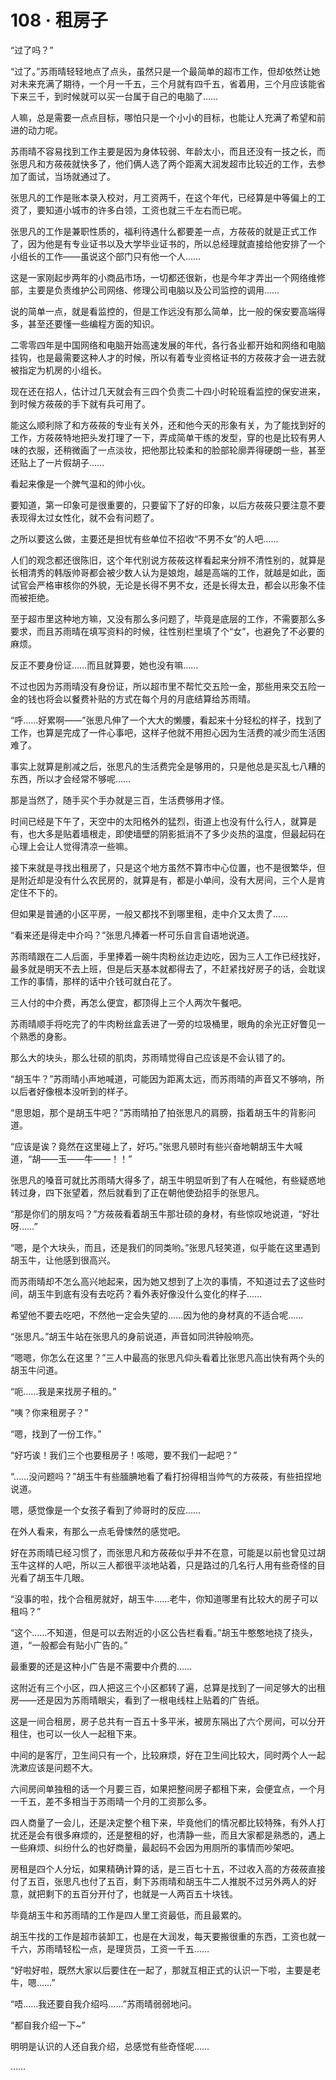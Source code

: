 <link rel="stylesheet" href="../styles/text.css"/>
<h1>108 · 租房子</h1>

“过了吗？”

“过了。”苏雨晴轻轻地点了点头，虽然只是一个最简单的超市工作，但却依然让她对未来充满了期待，一个月一千五，三个月就有四千五，省着用，三个月应该能省下来三千，到时候就可以买一台属于自己的电脑了……

人嘛，总是需要一点点目标，哪怕只是一个小小的目标，也能让人充满了希望和前进的动力呢。

苏雨晴不容易找到工作主要是因为身体较弱、年龄太小，而且还没有一技之长，而张思凡和方莜莜就快多了，他们俩人选了两个距离大润发超市比较近的工作，去参加了面试，当场就通过了。

张思凡的工作是账本录入校对，月工资两千，在这个年代，已经算是中等偏上的工资了，要知道小城市的许多白领，工资也就三千左右而已呢。

张思凡的工作是兼职性质的，福利待遇什么都要差一点，方莜莜的就是正式工作了，因为他是有专业证书以及大学毕业证书的，所以总经理就直接给他安排了一个小组长的工作——虽说这个部门只有他一个人……

这是一家刚起步两年的小商品市场，一切都还很新，也是今年才弄出一个网络维修部，主要是负责维护公司网络、修理公司电脑以及公司监控的调用……

说的简单一点，就是看监控的，但是工作远没有那么简单，比一般的保安要高端得多，甚至还要懂一些编程方面的知识。

二零零四年是中国网络和电脑开始高速发展的年代，各行各业都开始和网络和电脑挂钩，也是最需要这种人才的时候，所以有着专业资格证书的方莜莜才会一进去就被指定为机房的小组长。

现在还在招人，估计过几天就会有三四个负责二十四小时轮班看监控的保安进来，到时候方莜莜的手下就有兵可用了。

能这么顺利除了和方莜莜的专业有关外，还和他今天的形象有关，为了能找到好的工作，方莜莜特地把头发打理了一下，弄成简单干练的发型，穿的也是比较有男人味的衣服，还稍微画了一点淡妆，把他那比较柔和的脸部轮廓弄得硬朗一些，甚至还贴上了一片假胡子……

看起来像是一个脾气温和的帅小伙。

要知道，第一印象可是很重要的，只要留下了好的印象，以后方莜莜只要注意不要表现得太过女性化，就不会有问题了。

之所以要这么做，主要还是担忧有些单位不招收“不男不女”的人吧……

人们的观念都还很陈旧，这个年代别说方莜莜这样看起来分辨不清性别的，就算是长相清秀的韩版帅哥都会被少数人认为是娘炮，越是高端的工作，就越是如此，面试官会严格审核你的外貌，无论是长得不男不女，还是长得太丑，都会以形象不佳而被拒绝。

至于超市里这种地方嘛，又没有那么多问题了，毕竟是底层的工作，不需要那么多要求，而且苏雨晴在填写资料的时候，往性别栏里填了个“女”，也避免了不必要的麻烦。

反正不要身份证……而且就算要，她也没有嘛……

不过也因为苏雨晴没有身份证，所以超市里不帮忙交五险一金，那些用来交五险一金的钱也将会以餐费补贴的方式在每个月的月底结算给苏雨晴。

“呼……好累啊——”张思凡伸了一个大大的懒腰，看起来十分轻松的样子，找到了工作，也算是完成了一件心事吧，这样子他就不用担心因为生活费的减少而生活困难了。

事实上就算是削减之后，张思凡的生活费完全是够用的，只是他总是买乱七八糟的东西，所以才会经常不够呢……

那是当然了，随手买个手办就是三百，生活费够用才怪。

时间已经是下午了，天空中的太阳格外的猛烈，街道上也没有什么行人，就算是有，也大多是贴着墙根走，即使墙壁的阴影抵消不了多少炎热的温度，但最起码在心理上会让人觉得清凉一些嘛。

接下来就是寻找出租房了，只是这个地方虽然不算市中心位置，也不是很繁华，但是附近却是没有什么农民房的，就算是有，都是小单间，没有大房间，三个人是肯定住不下的。

但如果是普通的小区平房，一般又都找不到哪里租，走中介又太贵了……

“看来还是得走中介吗？”张思凡捧着一杯可乐自言自语地说道。

苏雨晴跟在二人后面，手里捧着一碗牛肉粉丝边走边吃，因为三人工作已经找好，最多就是明天不去上班，但是后天基本就都得去了，不赶紧找好房子的话，会耽误工作的事情，那样的话中介钱可就白花了。

三人付的中介费，再怎么便宜，都顶得上三个人两次午餐吧。

苏雨晴顺手将吃完了的牛肉粉丝盒丢进了一旁的垃圾桶里，眼角的余光正好瞥见一个熟悉的身影。

那么大的块头，那么壮硕的肌肉，苏雨晴觉得自己应该是不会认错了的。

“胡玉牛？”苏雨晴小声地喊道，可能因为距离太远，而苏雨晴的声音又不够响，所以后者好像根本没听到的样子。

“思思姐，那个是胡玉牛吧？”苏雨晴拍了拍张思凡的肩膀，指着胡玉牛的背影问道。

“应该是诶？竟然在这里碰上了，好巧。”张思凡顿时有些兴奋地朝胡玉牛大喊道，“胡——玉——牛——！！”

张思凡的嗓音可就比苏雨晴大得多了，胡玉牛明显听到了有人在喊他，有些疑惑地转过身，四下张望着，然后就看到了正在朝他使劲招手的张思凡。

“那是你们的朋友吗？”方莜莜看着胡玉牛那壮硕的身材，有些惊叹地说道，“好壮呀……”

“嗯，是个大块头，而且，还是我们的同类哟。”张思凡轻笑道，似乎能在这里遇到胡玉牛，让他感到很高兴。

而苏雨晴却不怎么高兴地起来，因为她又想到了上次的事情，不知道过去了这些时间，胡玉牛到底有没有去吃药？看外表好像没什么变化的样子……

希望他不要去吃吧，不然他一定会失望的……因为他的身材真的不适合呢……

“张思凡。”胡玉牛站在张思凡的身前说道，声音如同洪钟般响亮。

“嗯嗯，你怎么在这里？”三人中最高的张思凡仰头看着比张思凡高出快有两个头的胡玉牛问道。

“呃……我是来找房子租的。”

“咦？你来租房子？”

“嗯，找到了一份工作。”

“好巧诶！我们三个也要租房子！咳嗯，要不我们一起吧？”

“……没问题吗？”胡玉牛有些腼腆地看了看打扮得相当帅气的方莜莜，有些扭捏地说道。

嗯，感觉像是一个女孩子看到了帅哥时的反应……

在外人看来，有那么一点毛骨悚然的感觉吧。

好在苏雨晴已经习惯了，而张思凡和方莜莜似乎并不在意，可能是以前也曾见过胡玉牛这样的人吧，所以三人都很平淡地站着，只是路过的几名行人用有些奇怪的目光看了胡玉牛几眼。

“没事的啦，找个合租房就好，胡玉牛……老牛，你知道哪里有比较大的房子可以租吗？”

“这个……不知道，但是可以去附近的小区公告栏看看。”胡玉牛憨憨地挠了挠头，道，“一般都会有贴小广告的。”

最重要的还是这种小广告是不需要中介费的……

这附近有三个小区，四人把这三个小区都转了遍，总算是找到了一间足够大的出租房——还是因为苏雨晴眼尖，看到了一根电线柱上贴着的广告纸。

这是一间合租房，房子总共有一百五十多平米，被房东隔出了六个房间，可以分开租住，也可以一伙人一起租下来。

中间的是客厅，卫生间只有一个，比较麻烦，好在卫生间比较大，同时两个人一起洗漱应该是问题不大。

六间房间单独租的话一个月要三百，如果把整间房子都租下来，会便宜点，一个月一千五，差不多相当于苏雨晴一个月的工资那么多。

四人商量了一会儿，还是决定整个租下来，毕竟他们的情况都比较特殊，有外人打扰还是会有很多麻烦的，还是整租的好，也清静一些，而且大家都是熟悉的，遇上一些麻烦、纠纷什么的也好商量，最起码不会因为用厕所的事情而吵架吧。

房租是四个人分坛，如果精确计算的话，是三百七十五，不过收入高的方莜莜直接付了五百，张思凡也付了五百，剩下苏雨晴和胡玉牛二人推脱不过另外两人的好意，就把剩下的五百分开付了，也就是一人两百五十块钱。

毕竟胡玉牛和苏雨晴的工作是四人里工资最低，而且最累的。

胡玉牛找的工作是超市装卸工，也是在大润发，每天要搬很重的东西，工资也就一千六，苏雨晴轻松一点，是理货员，工资一千五……

“好啦好啦，既然大家以后要住在一起了，那就互相正式的认识一下啦，主要是老牛，嗯……”

“唔……我还要自我介绍吗……”苏雨晴弱弱地问。

“都自我介绍一下\~”

明明是认识的人还自我介绍，总感觉有些奇怪呢……

……
